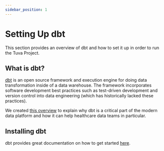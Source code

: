 ```yaml
---
sidebar_position: 1
---
```


# Setting Up dbt

This section provides an overview of dbt and how to set it up in order to run the Tuva Project.

## What is dbt?

[dbt](https://www.getdbt.com/) is an open source framework and execution engine for doing data transformation inside of a data warehouse.  The framework incorporates software development best practices such as test-driven development and version control into data engineering (which has historically lacked these practices).

We created [this overview](https://docs.google.com/presentation/d/17gXDpjIFFNArqvTZl4vSp_KMlDcpFVHkRJC7edEUZXc/edit?usp=sharing) to explain why dbt is a critical part of the modern data platform and how it can help healthcare data teams in particular.

## Installing dbt

dbt provides great documentation on how to get started [here](https://docs.getdbt.com/tutorial/getting-started).


